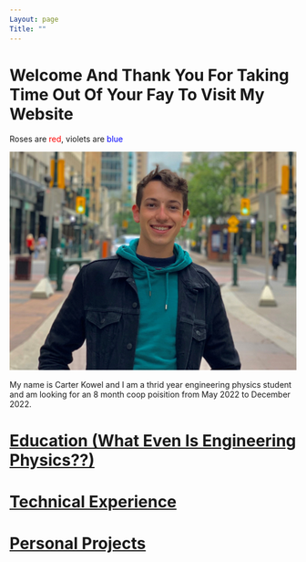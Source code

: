 ```yaml
---
Layout: page
Title: ""
---
```


# Welcome And Thank You For Taking Time Out Of Your Fay To Visit My Website  

Roses are <span style="color:red">red</span>, violets are <span style="color:blue">blue</span>  

![rs](https://raw.githubusercontent.com/carterkowel/carterkowel.github.io/master/assets/images/profilepic2.PNG)  

My name is Carter Kowel and I am a thrid year engineering physics student and am looking for an 8 month coop poisition from May 2022 to December 2022.

# [Education (What Even Is Engineering Physics??)](education.md)

# [Technical Experience](experience.md)

# [Personal Projects](projects.md)
